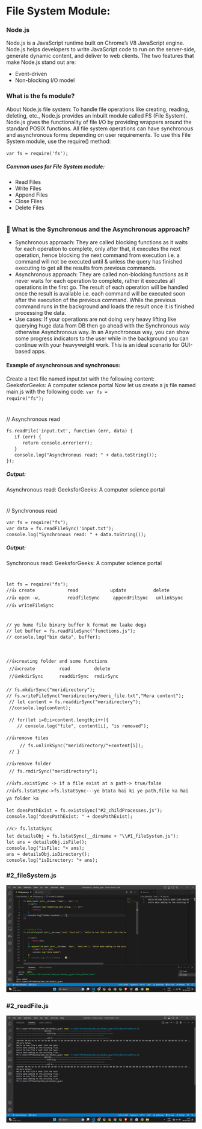 # File System Module:

### Node.js
 Node.js is a JavaScript runtime built on Chrome’s V8 JavaScript engine. Node.js helps developers to write JavaScript code to run on the server-side, generate dynamic content, and deliver to web clients. The two features that make Node.js stand out are:

- Event-driven
- Non-blocking I/O model
### What is the fs module?
About Node.js file system: To handle file operations like creating, reading, deleting, etc., Node.js provides an inbuilt module called FS (File System). Node.js gives the functionality of file I/O by providing wrappers around the standard POSIX functions. All file system operations can have synchronous and asynchronous forms depending on user requirements. To use this File System module, use the require() method:

<code>var fs = require('fs');</code>

##### Common uses for File System module:

- Read Files
- Write Files
- Append Files
- Close Files
- Delete Files

#
### 🤔  What is the Synchronous and the Asynchronous approach?

- Synchronous approach:
   They are called blocking functions as it waits for each operation to complete, only after that, it executes the next operation, hence blocking the next command from execution i.e. a command will not be executed until & unless the query has finished executing to get all the results from previous commands.
- Asynchronous approach:
   They are called non-blocking functions as it never waits for each operation to complete, rather it executes all operations in the first go. The result of each operation will be handled once the result is available i.e. each command will be executed soon after the execution of the previous command. While the previous command runs in the background and loads the result once it is finished processing the data.
- Use cases:
  If your operations are not doing very heavy lifting like querying huge data from DB then go ahead with the Synchronous way otherwise Asynchronous way.
In an Asynchronous way, you can show some progress indicators to the user while in the background you can continue with your heavyweight work. This is an ideal scenario for GUI-based apps.
#### Example of asynchronous and synchronous:
 Create a text file named input.txt with the following content:
 GeeksforGeeks: A computer science portal
Now let us create a js file named main.js with the following code: 
<code>var fs = require("fs");</code>
# 
// Asynchronous read
```
fs.readFile('input.txt', function (err, data) {
   if (err) {
      return console.error(err);
   }
   console.log("Asynchronous read: " + data.toString());
});
```
##### Output:

Asynchronous read: GeeksforGeeks: A computer science portal

# 
// Synchronous read
```
var fs = require("fs");
var data = fs.readFileSync('input.txt');
console.log("Synchronous read: " + data.toString());
```

##### Output:

Synchronous read: GeeksforGeeks: A computer science portal

# 
##
```
let fs = require("fs");
//👍 create            read            update          delete
//👍 open -w,          readfileSync     appendFilSync   unlinkSync
//👍 writeFileSync


// ye hume file binary buffer k format me laake dega 
// let buffer = fs.readFileSync("functions.js");
// console.log("bin data", buffer);



//👍creating folder and some functions
 //👍create         read         delete
 //👍mkdirSync      readdirSync  rmdirSync

// fs.mkdirSync("meridirectory");
// fs.writeFileSync("meridirectory/meri_file.txt","Mera content");
 // let content = fs.readdirSync("meridirectory");
 //console.log(content);

 // for(let i=0;i<content.length;i++){
    // console.log("file", content[i], "is removed");

//👍remove files
     // fs.unlinkSync("meridirectory/"+content[i]);
 // }

//👍remove folder
 // fs.rmdirSync("meridirectory");

//👍fs.existSync -> if a file exist at a path-> true/false
//👍fs.lstatSync->fs.lstatSync---ye btata hai ki ye path,file ka hai ya folder ka

let doesPathExist = fs.existsSync("#2_childProcesses.js");
console.log("doesPathExist: " + doesPathExist);

//👉 fs.lstatSync
let detailsObj = fs.lstatSync(__dirname + "\\#1_fileSystem.js");
let ans = detailsObj.isFile();
console.log("isFile: "+ ans);
ans = detailsObj.isDirectory();
console.log("isDirectory: "+ ans);
```
### #2_fileSystem.js
[![#2_fileSydtem](https://github.com/Glorycs29/My_Learnings/blob/main/NodeJS/Node_Modules/File_System/Screenshot%20(375).png)]()


### #2_readFile.js
[![#3_readFile](https://github.com/Glorycs29/My_Learnings/blob/main/NodeJS/Node_Modules/File_System/Screenshot%20(376).png)]()


